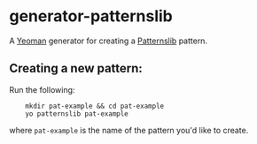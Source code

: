 # generator-patternslib

A [Yeoman](http://yeoman.io) generator for creating a [Patternslib](http://patternslib.com) pattern.

## Creating a new pattern:

Run the following:

```
    mkdir pat-example && cd pat-example
    yo patternslib pat-example 
```

where ``pat-example`` is the name of the pattern you'd like to create.

